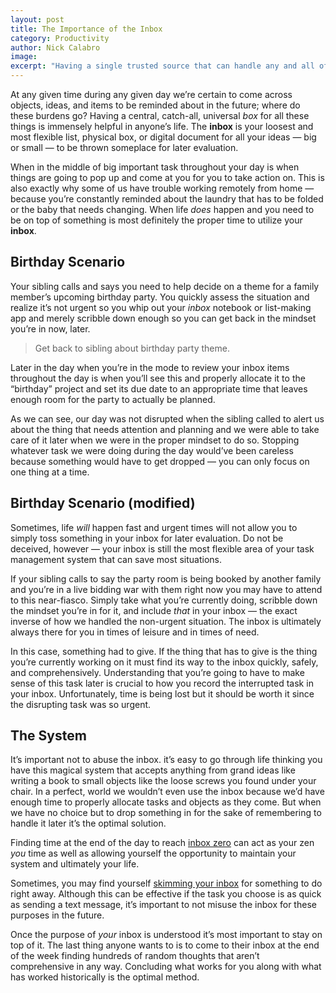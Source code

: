 ```yaml
---
layout: post
title: The Importance of the Inbox
category: Productivity
author: Nick Calabro
image: 
excerpt: "Having a single trusted source that can handle any and all of your random thoughts, tasks, events, and even objects is the most powerful tool once its used properly: The Inbox."
---
```


<meta name="twitter:card" content="summary" />
<meta name="twitter:site" content="@NickCalabs" />
<meta name="twitter:title" content="{{ page.title }}" />
<meta name="twitter:description" content="Nick Calabro's Blog" />

<p>At any given time during any given day we’re certain to come across objects, ideas, and items to be reminded about in the future; where do these burdens go? Having a central, catch-all, universal <em>box</em> for all these things is immensely helpful in anyone’s life. The <strong>inbox</strong> is your loosest and most flexible list, physical box, or digital document for all your ideas — big or small — to be thrown someplace for later evaluation. </p>

<p>When in the middle of big important task throughout your day is when things are going to pop up and come at you for you to take action on. This is also exactly why some of us have trouble working remotely from home — because you’re constantly reminded about the laundry that has to be folded or the baby that needs changing. When life <em>does</em> happen and you need to be on top of something is most definitely the proper time to utilize your <strong>inbox</strong>. </p>

<h2>Birthday Scenario</h2>

<p>Your sibling calls and says you need to help decide on a theme for a family member’s upcoming birthday party. You quickly assess the situation and realize it’s not urgent so you whip out your <em>inbox</em> notebook or list-making app and merely scribble down enough so you can get back in the mindset you’re in now, later. </p>

<blockquote>
<p>Get back to sibling about birthday party theme. </p>
</blockquote>

<p>Later in the day when you’re in the mode to review your inbox items throughout the day is when you’ll see this and properly allocate it to the “birthday” project and set its due date to an appropriate time that leaves enough room for the party to actually be planned.</p>

<p>As we can see, our day was not disrupted when the sibling called to alert us about the thing that needs attention and planning and we were able to take care of it later when we were in the proper mindset to do so. Stopping whatever task we were doing during the day would’ve been careless because something would have to get dropped — you can only focus on one thing at a time. </p>

<h2>Birthday Scenario (modified)</h2>

<p>Sometimes, life <em>will</em> happen fast and urgent times will not allow you to simply toss something in your inbox for later evaluation. Do not be deceived, however — your inbox is still the most flexible area of your task management system that can save most situations.</p>

<p>If your sibling calls to say the party room is being booked by another family and you’re in a live bidding war with them right now you may have to attend to this near-fiasco. Simply take what you’re currently doing, scribble down the mindset you’re in for it, and include <em>that</em> in your inbox — the exact inverse of how we handled the non-urgent situation. The inbox is ultimately always there for you in times of leisure and in times of need. </p>

<p>In this case, something had to give. If the thing that has to give is the thing you’re currently working on it must find its way to the inbox quickly, safely, and comprehensively. Understanding that you’re going to have to make sense of this task later is crucial to how you record the interrupted task in your inbox. Unfortunately, time is being lost but it should be worth it since the disrupting task was so urgent.</p>

<h2>The System</h2>

<p>It’s important not to abuse the inbox. it’s easy to go through life thinking you have this magical system that accepts anything from grand ideas like writing a book to small objects like the loose screws you found under your chair. In a perfect, world we wouldn’t even use the inbox because we’d have enough time to properly allocate tasks and objects as they come. But when we have no choice but to drop something in for the sake of remembering to handle it later it’s the optimal solution. </p>

<p>Finding time at the end of the day to reach <a href="http://nickcalabro.com/Importance-of-Inbox-Zero">inbox zero</a> can act as your zen <em>you</em> time as well as allowing yourself the opportunity to maintain your system and ultimately your life. </p>

<p>Sometimes, you may find yourself <a href="http://nickcalabro.com/Scanning-Inbox">skimming your inbox</a> for something to do right away. Although this can be effective if the task you choose is as quick as sending a text message, it’s important to not misuse the inbox for these purposes in the future. </p>

<p>Once the purpose of <em>your</em> inbox is understood it’s most important to stay on top of it. The last thing anyone wants to is to come to their inbox at the end of the week finding hundreds of random thoughts that aren’t comprehensive in any way. Concluding what works for you along with what has worked historically is the optimal method. </p>


